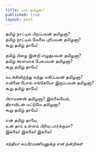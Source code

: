 ```yaml
---
title: யார் தமிழன்?
published: true
layout: post
---
```


தமிழ் நாட்டில் பிறப்பவன் தமிழனா?  
தமிழ் நாட்டில் வேலை புரிபவன் தமிழனா?  
கூறு‌ தமிழ்‌ தாயே!  

தமிழ் பிழை இன்றி எழுதுபவன் தமிழனா?  
தமிழ் சரளமாக பேசுபவன் தமிழனா?  
கூறு தமிழ் தாயே!  

வடக்கிலிருந்து வந்து வசிப்பவன் தமிழனா?  
என்னை போல் எங்கேயோ இருப்பவன் தமிழனா?  
கூறு தமிழ் தாயே!  

பிராமணன்‌ தமிழனா? இல்லையேல்,  
திராவிடன் மட்டுமே ‌தமிழனா?  
கூறு ‌தமிழ் தாயே!  

என் தமிழ் தாயே,  
உன் தாய் உள்ளம் பிரிவு பார்க்குமா?  
இல்லை! இல்லை! இல்லை!  

###### சந்தியா சுப்பிரமணியனுக்கு என் நன்றிகள்
